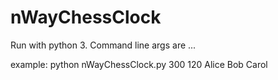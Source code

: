 # nWayChessClock

Run with python 3.  Command line args are <startTimeInSeconds> <incrementTimeInSeconds> <Player1Name> <Player2Name> <Player3Name> ... 

example: python nWayChessClock.py 300 120 Alice Bob Carol 
